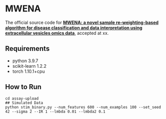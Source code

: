 # MWENA

The official source code for [**MWENA: a novel sample re-weighting-based algorithm for disease classification and data interpretation using extracellular vesicles omics data**](https://xx), accepted at xx.

## Requirements

- python                    3.9.7
- scikit-learn              1.2.2
- torch                     1.10.1+cpu

## How to Run

```shell
cd assay-upload
## Simulated Data
python stim_binary.py --num_features 600 --num_examples 100 --set_seed 42 --sigma 2 --IR 1 --lmbda 0.01 --lmbda2 0.1

```

